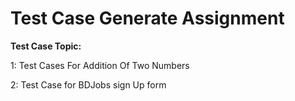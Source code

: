 # Test Case Generate Assignment
**Test Case Topic:**

1: Test Cases For Addition Of Two Numbers

2: Test Case for BDJobs sign Up form
